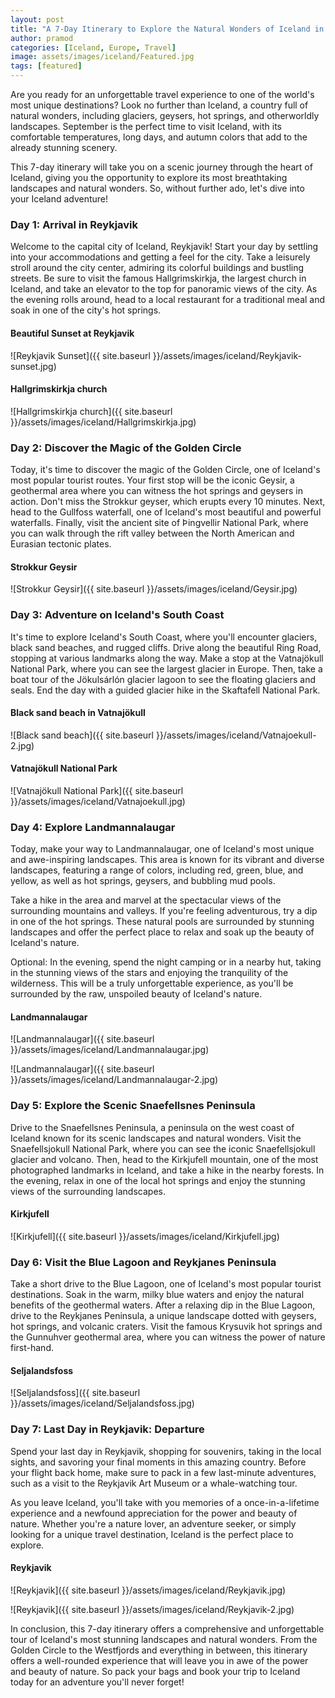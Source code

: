 ```yaml
---
layout: post
title: "A 7-Day Itinerary to Explore the Natural Wonders of Iceland in September"
author: pramod
categories: [Iceland, Europe, Travel]
image: assets/images/iceland/Featured.jpg
tags: [featured]
---
```


Are you ready for an unforgettable travel experience to one of the world's most unique destinations? Look no further than Iceland, a country full of natural wonders, including glaciers, geysers, hot springs, and otherworldly landscapes. September is the perfect time to visit Iceland, with its comfortable temperatures, long days, and autumn colors that add to the already stunning scenery.

This 7-day itinerary will take you on a scenic journey through the heart of Iceland, giving you the opportunity to explore its most breathtaking landscapes and natural wonders. So, without further ado, let's dive into your Iceland adventure!

### Day 1: Arrival in Reykjavik

Welcome to the capital city of Iceland, Reykjavik! Start your day by settling into your accommodations and getting a feel for the city. Take a leisurely stroll around the city center, admiring its colorful buildings and bustling streets. Be sure to visit the famous Hallgrimskirkja, the largest church in Iceland, and take an elevator to the top for panoramic views of the city. As the evening rolls around, head to a local restaurant for a traditional meal and soak in one of the city's hot springs.

#### Beautiful Sunset at Reykjavik

![Reykjavik Sunset]({{ site.baseurl }}/assets/images/iceland/Reykjavik-sunset.jpg)

#### Hallgrimskirkja church

![Hallgrimskirkja church]({{ site.baseurl }}/assets/images/iceland/Hallgrimskirkja.jpg)

### Day 2: Discover the Magic of the Golden Circle

Today, it's time to discover the magic of the Golden Circle, one of Iceland's most popular tourist routes. Your first stop will be the iconic Geysir, a geothermal area where you can witness the hot springs and geysers in action. Don't miss the Strokkur geyser, which erupts every 10 minutes. Next, head to the Gullfoss waterfall, one of Iceland's most beautiful and powerful waterfalls. Finally, visit the ancient site of Þingvellir National Park, where you can walk through the rift valley between the North American and Eurasian tectonic plates.

#### Strokkur Geysir

![Strokkur Geysir]({{ site.baseurl }}/assets/images/iceland/Geysir.jpg)

### Day 3: Adventure on Iceland's South Coast

It's time to explore Iceland's South Coast, where you'll encounter glaciers, black sand beaches, and rugged cliffs. Drive along the beautiful Ring Road, stopping at various landmarks along the way. Make a stop at the Vatnajökull National Park, where you can see the largest glacier in Europe. Then, take a boat tour of the Jökulsárlón glacier lagoon to see the floating glaciers and seals. End the day with a guided glacier hike in the Skaftafell National Park.

#### Black sand beach in Vatnajökull

![Black sand beach]({{ site.baseurl }}/assets/images/iceland/Vatnajoekull-2.jpg)

#### Vatnajökull National Park

![Vatnajökull National Park]({{ site.baseurl }}/assets/images/iceland/Vatnajoekull.jpg)

### Day 4: Explore Landmannalaugar

Today, make your way to Landmannalaugar, one of Iceland's most unique and awe-inspiring landscapes. This area is known for its vibrant and diverse landscapes, featuring a range of colors, including red, green, blue, and yellow, as well as hot springs, geysers, and bubbling mud pools.

Take a hike in the area and marvel at the spectacular views of the surrounding mountains and valleys. If you're feeling adventurous, try a dip in one of the hot springs. These natural pools are surrounded by stunning landscapes and offer the perfect place to relax and soak up the beauty of Iceland's nature.

Optional: In the evening, spend the night camping or in a nearby hut, taking in the stunning views of the stars and enjoying the tranquility of the wilderness. This will be a truly unforgettable experience, as you'll be surrounded by the raw, unspoiled beauty of Iceland's nature.

#### Landmannalaugar

![Landmannalaugar]({{ site.baseurl }}/assets/images/iceland/Landmannalaugar.jpg)

![Landmannalaugar]({{ site.baseurl }}/assets/images/iceland/Landmannalaugar-2.jpg)

### Day 5: Explore the Scenic Snaefellsnes Peninsula

Drive to the Snaefellsnes Peninsula, a peninsula on the west coast of Iceland known for its scenic landscapes and natural wonders. Visit the Snaefellsjokull National Park, where you can see the iconic Snaefellsjokull glacier and volcano. Then, head to the Kirkjufell mountain, one of the most photographed landmarks in Iceland, and take a hike in the nearby forests. In the evening, relax in one of the local hot springs and enjoy the stunning views of the surrounding landscapes.

#### Kirkjufell

![Kirkjufell]({{ site.baseurl }}/assets/images/iceland/Kirkjufell.jpg)

### Day 6: Visit the Blue Lagoon and Reykjanes Peninsula

Take a short drive to the Blue Lagoon, one of Iceland's most popular tourist destinations. Soak in the warm, milky blue waters and enjoy the natural benefits of the geothermal waters. After a relaxing dip in the Blue Lagoon, drive to the Reykjanes Peninsula, a unique landscape dotted with geysers, hot springs, and volcanic craters. Visit the famous Krysuvik hot springs and the Gunnuhver geothermal area, where you can witness the power of nature first-hand.

#### Seljalandsfoss

![Seljalandsfoss]({{ site.baseurl }}/assets/images/iceland/Seljalandsfoss.jpg)

### Day 7: Last Day in Reykjavik: Departure

Spend your last day in Reykjavik, shopping for souvenirs, taking in the local sights, and savoring your final moments in this amazing country. Before your flight back home, make sure to pack in a few last-minute adventures, such as a visit to the Reykjavik Art Museum or a whale-watching tour.

As you leave Iceland, you'll take with you memories of a once-in-a-lifetime experience and a newfound appreciation for the power and beauty of nature. Whether you're a nature lover, an adventure seeker, or simply looking for a unique travel destination, Iceland is the perfect place to explore.

#### Reykjavik

![Reykjavik]({{ site.baseurl }}/assets/images/iceland/Reykjavik.jpg)

![Reykjavik]({{ site.baseurl }}/assets/images/iceland/Reykjavik-2.jpg)

In conclusion, this 7-day itinerary offers a comprehensive and unforgettable tour of Iceland's most stunning landscapes and natural wonders. From the Golden Circle to the Westfjords and everything in between, this itinerary offers a well-rounded experience that will leave you in awe of the power and beauty of nature. So pack your bags and book your trip to Iceland today for an adventure you'll never forget!

